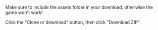 Make sure to include the assets folder in your download, otherwise the game won't work!

Click the "Clone or download" button, then click "Download ZIP".